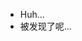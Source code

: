 <!---
- 👋 Hi, I’m @RxPlantAsh
- 👀 I’m interested in ...
- 🌱 I’m currently learning ...
- 💞️ I’m looking to collaborate on ...
- 📫 How to reach me ...
--->

- Huh...
- 被发现了呢...

<!---
RxPlantAsh/RxPlantAsh is a ✨ special ✨ repository because its `README.md` (this file) appears on your GitHub profile.
You can click the Preview link to take a look at your changes.
--->
